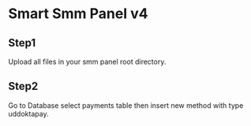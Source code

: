# Smart Smm Panel v4

## Step1
Upload all files in your smm panel root directory.

## Step2
Go to Database select payments table then insert new method with type uddoktapay.
